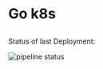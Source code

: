# Go k8s
## 

Status of last Deployment:<br>

![pipeline status](https://gitlab.com/morheus9/go_example/badges/main/pipeline.svg)